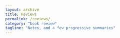 ```yaml
---
layout: archive
title: Reviews
permalink: /reviews/
category: "book review"
tagline: "Notes, and a few progressive summaries"
---
```

